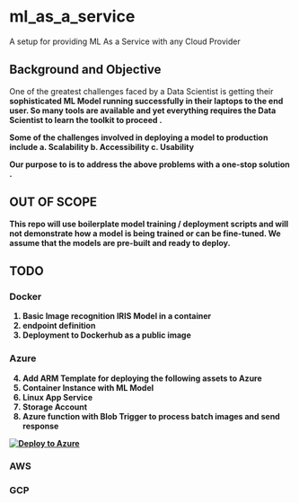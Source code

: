 # ml_as_a_service
A setup for providing ML As a Service with any Cloud Provider

## Background and Objective

One of the greatest challenges faced by a Data Scientist is getting their <b>sophisticated ML Model running successfully in their laptops<b> to the end user. So many tools are available and yet everything requires the Data Scientist to learn the toolkit to proceed . 

Some of the challenges involved in deploying a model to production include 
  a. Scalability 
  b. Accessibility 
  c. Usability
  
Our purpose to is to address the above problems with a one-stop solution .

## OUT OF SCOPE
This repo will use boilerplate model training / deployment scripts and will not demonstrate how a model is being trained or can be fine-tuned. We assume that the models are pre-built and ready to deploy.


## TODO
### Docker
1. Basic Image recognition IRIS Model in a container 
2. endpoint definition
3. Deployment to Dockerhub as a public image 

### Azure
4. Add ARM Template for deploying the following assets to Azure
5. Container Instance with ML Model
6. Linux App Service
7. Storage Account 
8. Azure function with Blob Trigger to process batch images and send response 

[![Deploy to Azure](https://aka.ms/deploytoazurebutton)](https://portal.azure.com/#create/Microsoft.Template/uri/https://raw.githubusercontent.com/rajeshr6r/ml_as_a_service/main/azure/azuredeploy.json)


### AWS

### GCP
